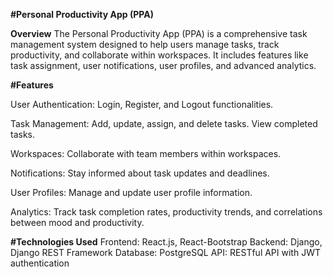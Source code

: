 **#Personal Productivity App (PPA)**

**Overview**
The Personal Productivity App (PPA) is a comprehensive task management system designed to help users manage tasks, track productivity, and collaborate within workspaces. It includes features like task assignment, user notifications, user profiles, and advanced analytics.

**#Features**

User Authentication: Login, Register, and Logout functionalities.

Task Management: Add, update, assign, and delete tasks. View completed tasks.

Workspaces: Collaborate with team members within workspaces.

Notifications: Stay informed about task updates and deadlines.

User Profiles: Manage and update user profile information.

Analytics: Track task completion rates, productivity trends, and correlations between mood and productivity.

**#Technologies Used**
Frontend: React.js, React-Bootstrap
Backend: Django, Django REST Framework
Database: PostgreSQL
API: RESTful API with JWT authentication
